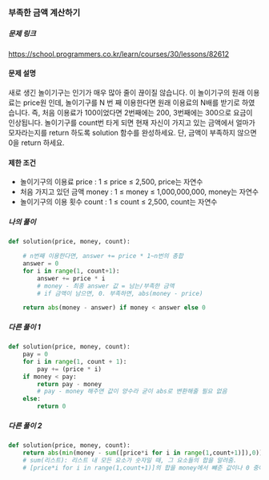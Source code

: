 ### 부족한 금액 계산하기


##### 문제 링크

https://school.programmers.co.kr/learn/courses/30/lessons/82612



#### 문제 설명

새로 생긴 놀이기구는 인기가 매우 많아 줄이 끊이질 않습니다. 이 놀이기구의 원래 이용료는 price원 인데, 놀이기구를 N 번 째 이용한다면 원래 이용료의 N배를 받기로 하였습니다. 즉, 처음 이용료가 100이었다면 2번째에는 200, 3번째에는 300으로 요금이 인상됩니다.
놀이기구를 count번 타게 되면 현재 자신이 가지고 있는 금액에서 얼마가 모자라는지를 return 하도록 solution 함수를 완성하세요.
단, 금액이 부족하지 않으면 0을 return 하세요.

#### 제한 조건

- 놀이기구의 이용료 price : 1 ≤ price ≤ 2,500, price는 자연수
- 처음 가지고 있던 금액 money : 1 ≤ money ≤ 1,000,000,000, money는 자연수
- 놀이기구의 이용 횟수 count : 1 ≤ count ≤ 2,500, count는 자연수



##### 나의 풀이

```py
def solution(price, money, count):

    # n번째 이용한다면, answer += price * 1~n번의 총합
    answer = 0
    for i in range(1, count+1):
        answer += price * i
        # money - 최종 answer 값 = 남는/부족한 금액
        # if 금액이 남으면, 0. 부족하면, abs(money - price)

    return abs(money - answer) if money < answer else 0
```



##### 다른 풀이 1

```py
def solution(price, money, count):
    pay = 0
    for i in range(1, count + 1):
        pay += (price * i)
    if money < pay:
        return pay - money
        # pay - money 해주면 값이 양수라 굳이 abs로 변환해줄 필요 없음
    else:
        return 0
```



##### 다른 풀이 2

```py
def solution(price, money, count):
    return abs(min(money - sum([price*i for i in range(1,count+1)]),0))
    # sum(리스트): 리스트 내 모든 요소가 숫자일 때, 그 요소들의 합을 알려줌. 
    # [price*i for i in range(1,count+1)]의 합을 money에서 뺴준 값이나 0 중에 더 작은 값을 꺼내어 절댓값으로 반환 
```
